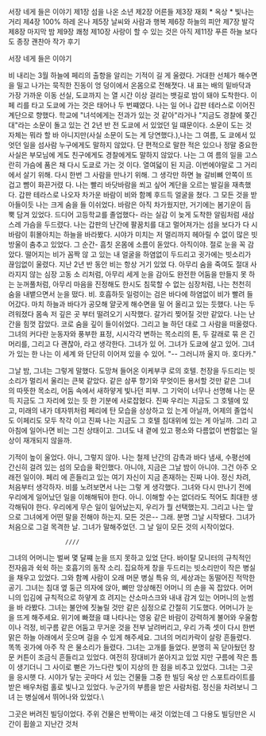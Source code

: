   서장 네게 들은 이야기
 제1장 섬을 나온 소년
 제2장 어른들
 제3장 재회 * 옥상 * 빛나는거리
 제4장 100% 하레 온나
 제5장 날씨와 사람과 행복
 제6장 하늘의 피안
 제7장 발각
 제8장 마지막 밤
 제9장 쾌청
제10장 사랑이 할 수 있는 것은 아직
제11장 푸른 하늘 보다도 
  종장 괜찬아
  작가 후기


서장 네게 들은 이야기


  비 내리는 3월 하늘에 페리의 출항을 알리는 기적이 길
게 울렸다.
  거대한 선체가 해수면을 밀고 나가는 묵직한 진동이 엉
덩이에서 온몸으로 전해졋다.
  내 표는 배의 밑바닥과 가장 가까운 이동 선실, 도쿄까지
는 열 시간 이상 걸리는 뱃길로 밤이 돼야 도착한다. 이 페
리를 타고 도쿄에 가는 것은 태어나 두 번쨰였다. 나는 일
어나 갑판 테라스로 이어진 계단으로 향했다.
  학교에 "녀석에게는 전과가 있는 것 같아"라거나 "지금도
경찰에 쫒긴대"라는 소문이 돌고 있는 건 2년 반 전 도쿄에
서 있었던 일 떄문이다. 소문이 도는 것 자체는 뭐라 할 바
아니지만(사실 소문이 도는 게 당연했다.),나는 그 여름, 도
쿄에서 있엇던 일을 섬사람 누구에게도 말하지 않았다. 단
편적으로 말한 적은 있으나 정말 중요한 사실은 부모님에
게도 친구에게도 경찰에게도 말하지 않았다. 나는 그 여
름의 일을 고스란히 가슴에 품은 채 다시 도쿄로 가는 것
이다.
  열여덟이 된 지금. 이번에야말로 그 거리에서 살기 위해.
  다시 한번 그 사람을 만나기 위해.
  그 생각만 하면 늘 갈비뼈 안쪽이 뜨겁고 뺨이 화끈거렸
다. 나는 빨리 바닷바람을 쐬고 싶어 계단을 오르는 발길을
재촉했다.
  갑판 테라스로 나오자 차가운 바람이 비와 함꼐 후드득
얼굴을 쳤다. 그 모든 것을 받아들이듯 나는 크게 숨을 들
이쉬었다. 바람은 아직 차가웠지만, 거기에는 봄기운이 듬
뿍 담겨 있었다. 드디어 고등학교를 졸업했다- 라는 실감
이 늦게 도착한 알림처럼 새삼스레 가슴을 두드렸다. 나는
갑판의 난간에 팔꿈치를 대고 멀어져가는 섬을 보다가 다
시 바람이 휘몰아치는 하늘을 바라봤다. 시야가 미치는 저
멀리까지 헤아릴 수 없이 많은 빗방울이 춤추고 있었다.
  그 순간- 흠칫 온몸에 소름이 돋았다.
  아직이야. 절로 눈을 꼭 감았다. 떨어지는 비가 꼼짝 않
고 있는 내 얼굴을 하염없이 두드리고 귓가에는 빗소리가
끊임없이 울렸다. 지난 2년 반 동안 비는 항상 거기 있었
다. 아무리 숨을 죽여도 절대 사라지지 않는 심장 고동 소
리처럼, 아무리 세게 눈을 감아도 완전한 어둠을 만들지 못
하는 눈꺼풀처럼, 아무리 마음을 진정해도 한시도 침묵할
수 없는 심장처럼,
  나는 천천히 숨을 내뱉으면서 눈을 떴다.
  비.
  호흡하듯 일렁이는 검은 바다에 하염없이 비가 빨려 들
어갔다. 마치 하늘과 바다가 공모해 얄굿게 해수면을 밀
어 올리고 있는 듯했다. 나는 두려워졌다 몸속 저 깊은 곳
부터 떨려오기 시작했다. 갈가리 찢어질 것만 같았다. 나는
난간을 힘껏 잡았다. 코로 숨을 깊이 들이쉬었다. 그리고
늘 하던 대로 그 사람을 떠올렸다. 그녀의 커다란 눈동자와
풍부한 표정, 시시각각 변하는 목소리의 톤, 두 갈래로 묶
은 긴 머리를, 그리고 다 괜찮아, 라고 생각한다. 그녀가 있
어. 그녀가 도쿄에 살고 있어. 그녀가 있는 한 나는 이 세계
와 단단히 이어져 있을 수 있어.
  "-- 그러니까 울지 마. 호다카."


  그날 밤, 그녀는 그렇게 말했다. 도망쳐 들어온 이케부쿠
로의 호텔. 천장을 두드리는 빗소리가 멀리서 울리는 큰북
같았다. 같은 삼푸 향기와 무엇이든 용서할 것만 같은 그녀
의 따뜻한 목소리, 어둠 속에서 새하얗게 빛나던 피부. 그
기억이 너무나 선명해 나는 문득 지금도 그 자리에 있는 듯
한 기분에 사로잡혔다. 진짜 우리는 지금도 그 호텔에 있
고, 미래의 내가 데자뷔처럼 페리에 탄 모습을 상상하고 있
는게 아닐까, 어제의 졸업식도 이페리도 모두 착각 이고
진짜 나는 지금도 그 호텔 침대위에 있는 게 아닐까. 그리
고 아침에 일어나면 비는 그친 상태이고. 그녀도 내 곁에
있고 평소와 다름없이 변함없는 일상이 재개되지 않을까.


  기적이 높이 울었다.
  아니, 그렇지 않아. 나는 철제 난간의 감촉과 바다 냄새,
수평선에 간신히 걸려 있는 섬의 모습을 확인했다. 아니야,
지금은 그날 밤이 아니야. 그건 아주 오래전 일이야. 페리
에 흔들리고 있는 여기 자신이 지금 존재하는 진짜 나야.
정신 차려, 처음부터 생각하자. 비를 노려보면서 나는 그렇
게 생각했다. 그녀와 다시 만나기 전에 우리에게 일어났던
일을 이해해둬야 한다. 아니. 이해할 수는 없더라도 적어도
최대한 생각해둬야 한다.
  우리에게 무슨 일이 일어났는지, 우리가 뭘 선택했는지.
그리고 나는 앞으로 그녀에게 어떤 말을 전해야 하는지.
  모든 것은-- 그래. 분명 그날 시작됐다.
  그녀가 처음으로 그걸 목격한 날. 그녀가 말해주었던. 그
날 일이 모든 것의 시작이었다.


                    ////

  그녀의 어머니는 벌써 몇 달쨰 눈을 뜨지 못하고 있었
단다.
  바이탈 모니터의 규칙적인 전자음과 쉭쉭 하는 호흡기의
동작 소리. 집요하게 창을 두드리는 빗소리만이 작은 병실
을 채우고 있었다. 그와 함꼐 사람이 오래 머문 병실 특유
의, 세상과는 동떨어진 적막한 공기.
  그녀는 침대 옆 둥근 의자에 앉아, 뼈만 앙상해진 어머니
의 손을 꼭 잡았다. 어머니의 입김에 규칙적으로 하얗게 흐
려지는 산소마스크와 내내 감겨 있는 어머니의 눈썸을 바
라봤다. 그녀는 불안에 짓눌릴 것만 같은 심정으로 간절히
기도했다. 어머니가 눈을 뜨게 해주세요. 위기에 빠졌을 떄
나타나는 영웅 같은 바람이 강력하게 불어와 우울함이나
걱정, 비구름 같은 어둠고 무거운 것을 전부 날려버리고,
우리 가족 셋이 다시 한번 맑은 하늘 아래에서 웃으며 걸을
수 있게 해주세요.
  그녀의 머리카락이 살랑 흔들렸다. 똑똑 귓가에 아주 작
은 물소리가 들렸다.
  그녀는 고개를 들었다. 분명히 꼭 닫아뒀던 창문 커튼이
조금식 흔들리고 있었다. 여전히 장대비가 쏟아지고 있었
지만 구름에 작은 틈이 생기더니 그 사이로 뻗은 가느다란
빛이 지상의 한 점을 비추고 있었다. 그녀는 그곳을 응시햇
다. 시야가 닿는 곳마다 서 있는 건물들 그중 한 빌딩 옥상
만 스포트라이트를 받은 배우처럼 홀로 빛나고 있었다.
  누군가의 부름을 받은 사람처럼. 정신을 차려보니 그녀
는 병실에서 뛰어나와 있었다.\


  그곳은 버려진 빌딩이었다. 주위 건물은 반짝이는 새것
이었는데 그 다용도 빌딩만은 시간이 휩쓸고 지난간 것처